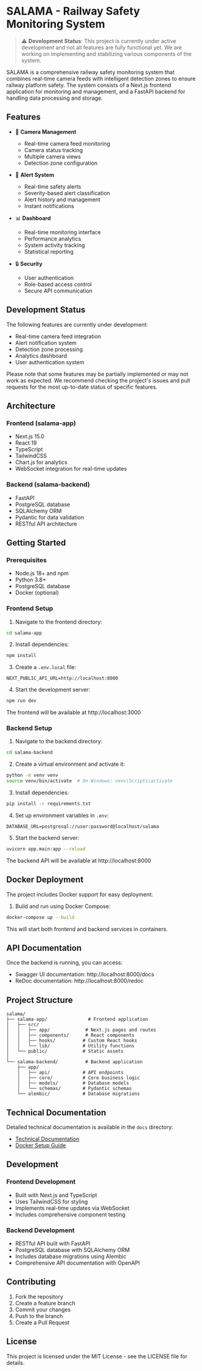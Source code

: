 # SALAMA - Railway Safety Monitoring System

> ⚠️ **Development Status**: This project is currently under active development and not all features are fully functional yet. We are working on implementing and stabilizing various components of the system.

SALAMA is a comprehensive railway safety monitoring system that combines real-time camera feeds with intelligent detection zones to ensure railway platform safety. The system consists of a Next.js frontend application for monitoring and management, and a FastAPI backend for handling data processing and storage.

## Features

- 🎥 **Camera Management**

  - Real-time camera feed monitoring
  - Camera status tracking
  - Multiple camera views
  - Detection zone configuration

- 🚨 **Alert System**

  - Real-time safety alerts
  - Severity-based alert classification
  - Alert history and management
  - Instant notifications

- 📊 **Dashboard**

  - Real-time monitoring interface
  - Performance analytics
  - System activity tracking
  - Statistical reporting

- 🔒 **Security**
  - User authentication
  - Role-based access control
  - Secure API communication

## Development Status

The following features are currently under development:

- Real-time camera feed integration
- Alert notification system
- Detection zone processing
- Analytics dashboard
- User authentication system

Please note that some features may be partially implemented or may not work as expected. We recommend checking the project's issues and pull requests for the most up-to-date status of specific features.

## Architecture

### Frontend (salama-app)

- Next.js 15.0
- React 19
- TypeScript
- TailwindCSS
- Chart.js for analytics
- WebSocket integration for real-time updates

### Backend (salama-backend)

- FastAPI
- PostgreSQL database
- SQLAlchemy ORM
- Pydantic for data validation
- RESTful API architecture

## Getting Started

### Prerequisites

- Node.js 18+ and npm
- Python 3.8+
- PostgreSQL database
- Docker (optional)

### Frontend Setup

1. Navigate to the frontend directory:

```bash
cd salama-app
```

2. Install dependencies:

```bash
npm install
```

3. Create a `.env.local` file:

```env
NEXT_PUBLIC_API_URL=http://localhost:8000
```

4. Start the development server:

```bash
npm run dev
```

The frontend will be available at http://localhost:3000

### Backend Setup

1. Navigate to the backend directory:

```bash
cd salama-backend
```

2. Create a virtual environment and activate it:

```bash
python -m venv venv
source venv/bin/activate  # On Windows: venv\Scripts\activate
```

3. Install dependencies:

```bash
pip install -r requirements.txt
```

4. Set up environment variables in `.env`:

```env
DATABASE_URL=postgresql://user:password@localhost/salama
```

5. Start the backend server:

```bash
uvicorn app.main:app --reload
```

The backend API will be available at http://localhost:8000

## Docker Deployment

The project includes Docker support for easy deployment:

1. Build and run using Docker Compose:

```bash
docker-compose up --build
```

This will start both frontend and backend services in containers.

## API Documentation

Once the backend is running, you can access:

- Swagger UI documentation: http://localhost:8000/docs
- ReDoc documentation: http://localhost:8000/redoc

## Project Structure

```
salama/
├── salama-app/               # Frontend application
│   ├── src/
│   │   ├── app/             # Next.js pages and routes
│   │   ├── components/      # React components
│   │   ├── hooks/          # Custom React hooks
│   │   └── lib/            # Utility functions
│   └── public/             # Static assets
│
└── salama-backend/          # Backend application
    ├── app/
    │   ├── api/            # API endpoints
    │   ├── core/           # Core business logic
    │   ├── models/         # Database models
    │   └── schemas/        # Pydantic schemas
    └── alembic/            # Database migrations
```

## Technical Documentation

Detailed technical documentation is available in the `docs` directory:

- [Technical Documentation](salama-app/docs/)
- [Docker Setup Guide](salama-app/README.Docker.md)

## Development

### Frontend Development

- Built with Next.js and TypeScript
- Uses TailwindCSS for styling
- Implements real-time updates via WebSocket
- Includes comprehensive component testing

### Backend Development

- RESTful API built with FastAPI
- PostgreSQL database with SQLAlchemy ORM
- Includes database migrations using Alembic
- Comprehensive API documentation with OpenAPI

## Contributing

1. Fork the repository
2. Create a feature branch
3. Commit your changes
4. Push to the branch
5. Create a Pull Request

## License

This project is licensed under the MIT License - see the LICENSE file for details.
